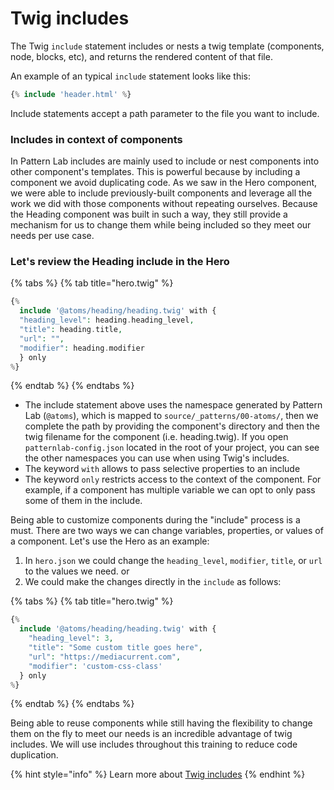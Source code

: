 # Twig includes

The Twig `include` statement includes or nests a twig template \(components, node, blocks, etc\), and returns the rendered content of that file.

An example of an typical `include` statement looks like this:

```php
{% include 'header.html' %}
```

Include statements accept a path parameter to the file you want to include.

### Includes in context of components

In Pattern Lab includes are mainly used to include or nest components into other component's templates. This is powerful because by including a component we avoid duplicating code. As we saw in the Hero component, we were able to include previously-built components and leverage all the work we did with those components without repeating ourselves. Because the Heading component was built in such a way, they still provide a mechanism for us to change them while being included so they meet our needs per use case.

### Let's review the Heading include in the Hero <a id="lets-review-the-heading-include-in-the-hero"></a>

{% tabs %}
{% tab title="hero.twig" %}
```php
{%
  include '@atoms/heading/heading.twig' with {
  "heading_level": heading.heading_level,
  "title": heading.title,
  "url": "",
  "modifier": heading.modifier
  } only
%}
```
{% endtab %}
{% endtabs %}

* The include statement above uses the namespace generated by Pattern Lab \(`@atoms`\), which is mapped to `source/_patterns/00-atoms/`, then we complete the path by providing the component's directory and then the twig filename for the component \(i.e. heading.twig\).  If you open `patternlab-config.json` located in the root of your project, you can see the other namespaces you can use when using Twig's includes.
* The keyword `with` allows to pass selective properties to an include
* The keyword `only` restricts access to the context of the component. For example, if a component has multiple variable we can opt to only pass some of them in the include.

Being able to customize components during the "include" process is a must. There are two ways we can change variables, properties, or values of a component. Let's use the Hero as an example:

1. In `hero.json` we could change the `heading_level`, `modifier`, `title`, or `url` to the values we need. or
2. We could make the changes directly in the `include` as follows:

{% tabs %}
{% tab title="hero.twig" %}
```php
{%
  include '@atoms/heading/heading.twig' with {
    "heading_level": 3,
    "title": "Some custom title goes here",
    "url": "https://mediacurrent.com",
    "modifier": 'custom-css-class'
  } only
%}
```
{% endtab %}
{% endtabs %}

Being able to reuse components while still having the flexibility to change them on the fly to meet our needs is an incredible advantage of twig includes. We will use includes throughout this training to reduce code duplication.

{% hint style="info" %}
Learn more about [Twig includes](https://twig.symfony.com/doc/3.x/tags/include.html)
{% endhint %}

